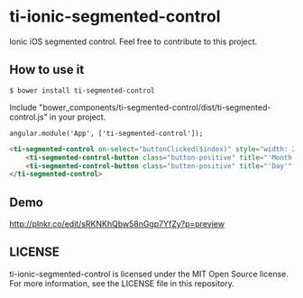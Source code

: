 # ti-ionic-segmented-control
Ionic iOS segmented control.
Feel free to contribute to this project.

## How to use it
```
$ bower install ti-segmented-control
```
Include "bower_components/ti-segmented-control/dist/ti-segmented-control.js" in your project.

```
angular.module('App', ['ti-segmented-control']);
```

```html
<ti-segmented-control on-select="buttonClicked($index)" style="width: 200px;">
    <ti-segmented-control-button class="button-positive" title="'Month'"></ti-segmented-control-button>
    <ti-segmented-control-button class="button-positive" title="'Day'" selected></ti-segmented-control-button>
</ti-segmented-control>
```

## Demo
http://plnkr.co/edit/sRKNKhQbw58nGgp7YfZy?p=preview

## LICENSE
ti-ionic-segmented-control is licensed under the MIT Open Source license. For more information, see the LICENSE file in this repository.
